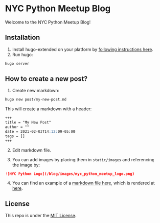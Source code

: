# NYC Python Meetup Blog

Welcome to the NYC Python Meetup Blog!

## Installation

1. Install hugo-extended on your platform by [following instructions here](https://gohugo.io/getting-started/installing/).
2. Run hugo:

```bash
hugo server
```

## How to create a new post?

1. Create new markdown:

```bash
hugo new post/my-new-post.md
```

This will create a markdown with a header:

```markdown
+++
title = "My New Post"
author = ""
date = 2021-02-03T14:12:09-05:00
tags = []
+++
```

2. Edit markdown file.

3. You can add images by placing them in `static/images` and referencing the image by:

```markdown
![NYC Python Logo](/blog/images/nyc_python_meetup_logo.png)
```

4. You can find an example of a [markdown file here](https://github.com/NYCPython/blog/blob/main/content/post/markdown-syntax-guide.md), which is rendered at [here](https://nycpython.github.io/blog/2021/02/03/markdown-syntax-guide/).

## License

This repo is under the [MIT License](LICENSE).
